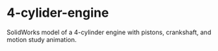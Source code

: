 # 4-cylider-engine
SolidWorks model of a 4-cylinder engine with pistons, crankshaft, and motion study animation.
